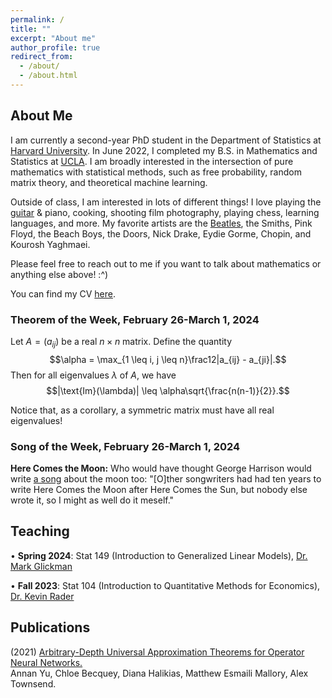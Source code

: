 ```yaml
---
permalink: /
title: ""
excerpt: "About me"
author_profile: true
redirect_from: 
  - /about/
  - /about.html
---
```

## About Me

I am currently a second-year PhD student in the Department of Statistics at [Harvard University](https://statistics.fas.harvard.edu/). In June 2022, I completed my B.S. in Mathematics and Statistics at [UCLA](https://ww3.math.ucla.edu/). I am broadly interested in the intersection of pure mathematics with statistical methods, such as free probability, random matrix theory, and theoretical machine learning.

Outside of class, I am interested in lots of different things! I love playing the [guitar](https://mattesmaili.github.io/files/guitar.png) & piano, cooking, shooting film photography, playing chess, learning languages, and more. My favorite artists are the [Beatles](https://open.spotify.com/playlist/07ZKf7841juhmGlI6LMfBd?si=4511ac89f1d14618), the Smiths, Pink Floyd, the Beach Boys, the Doors, Nick Drake, Eydie Gorme, Chopin, and Kourosh Yaghmaei.

Please feel free to reach out to me if you want to talk about mathematics or anything else above! :^)

You can find my CV [here](https://mattesmaili.github.io/files/new_resume.pdf).

### Theorem of the Week, February 26-March 1, 2024

Let $A = (a_{ij})$ be a real $n\times n$ matrix. Define the quantity $$\alpha = \max_{1 \leq i, j \leq n}\frac12|a_{ij} - a_{ji}|.$$ Then for all eigenvalues $\lambda$ of $A$, we have $$|\text{Im}(\lambda)| \leq \alpha\sqrt{\frac{n(n-1)}{2}}.$$ 

Notice that, as a corollary, a symmetric matrix must have all real eigenvalues!

### Song of the Week, February 26-March 1, 2024

**Here Comes the Moon:** Who would have thought George Harrison would write [a song](https://open.spotify.com/track/0bIdIeFq2cOUAxGo5AHBI0?si=264a24f4b0cd4c82by) about the moon too: "[O]ther songwriters had had ten years to write Here Comes the Moon after Here Comes the Sun, but nobody else wrote it, so I might as well do it meself."


## Teaching
• **Spring 2024**: Stat 149 (Introduction to Generalized Linear Models), [Dr. Mark Glickman](http://www.glicko.net/)

• **Fall 2023**: Stat 104 (Introduction to Quantitative Methods for Economics), [Dr. Kevin Rader](https://statistics.fas.harvard.edu/people/kevin-rader)

## Publications

(2021) [Arbitrary-Depth Universal Approximation Theorems for Operator Neural Networks.](https://arxiv.org/abs/2109.11354)  
Annan Yu, Chloe Becquey, Diana Halikias, Matthew Esmaili Mallory, Alex Townsend.

